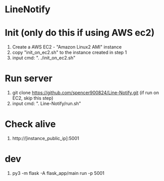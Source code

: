 # LineNotify

# Init (only do this if using AWS ec2)
1. Create a AWS EC2 - "Amazon Linux2 AMI" instance
2. copy "init_on_ec2.sh" to the instance created in step 1
3. input cmd:  ". ./init_on_ec2.sh"

# Run server
1. git clone https://github.com/spencer900824/Line-Notify.git (if run on EC2, skip this step)
2. input cmd: ". Line-Notify/run.sh"

# Check alive
1. http://[instance_public_ip]:5001

# dev
1. py3 -m flask -A flask_app/main run -p 5001
